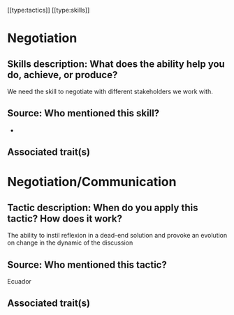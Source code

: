 [[type:tactics]]
[[type:skills]]

# Negotiation

## Skills description: What does the ability help you do, achieve, or produce?

We need the skill to negotiate with different stakeholders we work with.

## Source: Who mentioned this skill?

-

## Associated trait(s)
  


## 
  


## 
   


# Negotiation/Communication

## Tactic description: When do you apply this tactic? How does it work?

The ability to instil reflexion in a dead-end solution and provoke an evolution on change in the dynamic of the discussion

## Source: Who mentioned this tactic?

Ecuador

## Associated trait(s)
   


## 
   


##